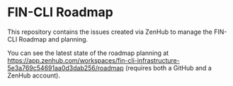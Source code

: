 # FIN-CLI Roadmap

This repository contains the issues created via ZenHub to manage the FIN-CLI Roadmap and planning.

You can see the latest state of the roadmap planning at https://app.zenhub.com/workspaces/fin-cli-infrastructure-5e3a769c54691aa0d3dab256/roadmap (requires both a GitHub and a ZenHub account).

